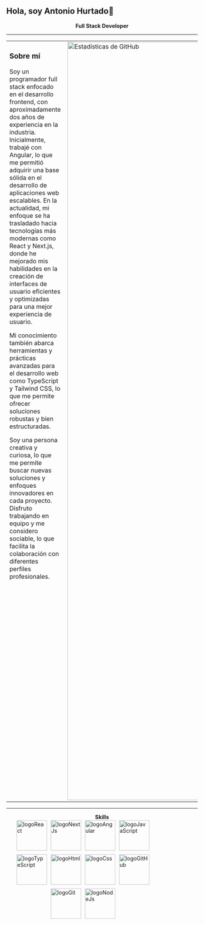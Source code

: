 
##             Hola, soy Antonio Hurtado👋


<blockquote class="imgur-embed-pub" lang="en" data-id="a/etpdj8r" data-context="false" ><a href="//imgur.com/a/etpdj8r"></a></blockquote>


<div align="center">
    <strong>Full Stack Developer</strong>
</div>

---

<div> 
  <table style="width: 100%; border-collapse: collapse;">
    <tr>
      <td style="width: 10%; vertical-align: top; padding-right: 10px;">
        <h3>Sobre mí</h3>
        <p>
          Soy un programador full stack enfocado en el desarrollo frontend, con aproximadamente dos años de experiencia en la industria.
          Inicialmente, trabajé con Angular, lo que me permitió adquirir una base sólida en el desarrollo de aplicaciones web escalables.
          En la actualidad, mi enfoque se ha trasladado hacia tecnologías más modernas como React y Next.js, donde he mejorado mis habilidades
          en la creación de interfaces de usuario eficientes y optimizadas para una mejor experiencia de usuario.
        </p>
        <p>
          Mi conocimiento también abarca herramientas y prácticas avanzadas para el desarrollo web como TypeScript y Tailwind CSS, lo que me permite
          ofrecer soluciones robustas y bien estructuradas.
        </p>
        <p>
          Soy una persona creativa y curiosa, lo que me permite buscar nuevas soluciones y enfoques innovadores en cada proyecto. Disfruto trabajando
          en equipo y me considero sociable, lo que facilita la colaboración con diferentes perfiles profesionales.
        </p>
      </td>  
      <td style="width: 50%; display:flex; vertical-align: top;">
        <img src="https://github-readme-stats.vercel.app/api?username=eiriselias&show_icons=true&theme=radical" alt="Estadísticas de GitHub" style="width: 2000px;"/>
        <img src="https://github-readme-stats.vercel.app/api/top-langs/?username=eiriselias&layout=compact&theme=radical" alt="Top Lenguajes" style="width: 2000px;"/>
      </td>
    </tr>
</table>
</div>

---

<div align="center">
    <strong>Skills</strong>
</div>
<div style="display: flex; justify-content: center; align-items: center; gap: 10px; flex-wrap: wrap; width: 80%;">
  
  <img src="https://cdn.iconscout.com/icon/free/png-256/free-react-logo-icon-download-in-svg-png-gif-file-formats--wordmark-programming-langugae-freebies-pack-logos-icons-1175110.png?f=webp&w=256" alt="logoReact" width="80"/>
  <img src="https://images.ctfassets.net/23aumh6u8s0i/c04wENP3FnbevwdWzrePs/1e2739fa6d0aa5192cf89599e009da4e/nextjs" alt="logoNextJs" width="80"/>
  <img src="https://i.imgur.com/nF4ATmr.png" alt="logoAngular" width="80"/>
  <img src="https://i.imgur.com/Yfryayt.png" alt="logoJavaScript" width="80"/>
  <img src="https://i.imgur.com/2hLh0R0.png" alt="logoTypeScript" width="80"/>
  <img src="https://i.imgur.com/c6lTS8w.png" alt="logoHtml" width="80"/>
  <img src="https://i.imgur.com/kkeeC0y.png" alt="logoCss" width="80"/>
  <img src="https://i.imgur.com/Zcb9ELE.png" alt="logoGitHub" width="80"/>
  <img src="https://i.imgur.com/9BIdnPs.png" alt="logoGit" width="80"/>
  <img src="https://i.imgur.com/P7fXRYM.png" alt="logoNodeJs" width="80"/>
  
</div>
